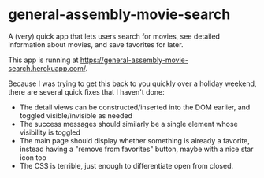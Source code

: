 # general-assembly-movie-search
A (very) quick app that lets users search for movies, see detailed information about movies, and save favorites for later.

This app is running at https://general-assembly-movie-search.herokuapp.com/.

Because I was trying to get this back to you quickly over a holiday weekend, there are several quick fixes that I haven't done:

* The detail views can be constructed/inserted into the DOM earlier, and toggled visible/invisible as needed
* The success messages should similarly be a single element whose visibility is toggled
* The main page should display whether something is already a favorite, instead having a "remove from favorites" button, maybe with a nice star icon too
* The CSS is terrible, just enough to differentiate open from closed.
